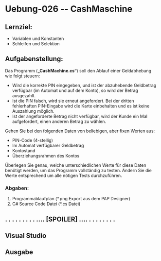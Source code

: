 # Uebung-026  -- CashMaschine

## Lernziel:
- Variablen und Konstanten
- Schleifen und Selektion

## Aufgabenstellung:
Das Programm (**„CashMachine.cs“**) soll den Ablauf einer Geldabhebung wie folgt steuern:
- Wird die korrekte PIN eingegeben, und ist der abzuhebende Geldbetrag verfügbar (im Automat und auf dem Konto), so wird der Betrag ausgezahlt.
- Ist die PIN falsch, wird sie erneut angefordert. Bei der dritten fehlerhaften PIN-Eingabe wird die Karte einbehalten und es ist keine Auszahlung möglich.
- Ist der angeforderte Betrag nicht verfügbar, wird der Kunde ein Mal aufgefordert, einen anderen Betrag zu wählen.

Gehen Sie bei den folgenden Daten von beliebigen, aber fixen Werten aus:
- PIN-Code (4-stellig)
- Im Automat verfügbarer Geldbetrag
- Kontostand
- Überziehungsrahmen des Kontos

Überlegen Sie genau, welche unterschiedlichen Werte für diese Daten benötigt werden, um das Programm vollständig zu testen.
Ändern Sie die Werte entsprechend um alle nötigen Tests durchzuführen.

### Abgaben:
1) Programmablaufplan (*.png Export aus dem PAP Designer)
2) C# Source Code Datei (*.cs Datei)

## . . . . . . . . . .... [SPOILER] .... . . . . . . . . 

## Visual Studio

## Ausgabe
